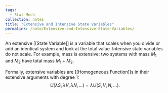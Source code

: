 ```yaml
---
tags:
  - Stat-Mech
collection: notes
title: "Extensive and Intensive State Variables"
permalink: /note/Extensive-and-Intensive-State-Variables/
---
```

An extensive [[State Variable]] is a variable that scales when you divide or add an identical system and look at the total value. Intensive state variables do not scale. For example, mass is extensive: two systems with mass $M_1$ and $M_2$ have total mass $M_1 + M_2$.

Formally, extensive variables are [[Homogeneous Function]]s in their extensive arguments with degree 1:
$$
U(\lambda S, \lambda V, \lambda N,\ldots) = \lambda U(S,V,N,\ldots).
$$
